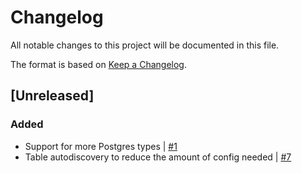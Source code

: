 # Changelog

All notable changes to this project will be documented in this file.

The format is based on [Keep a Changelog](https://keepachangelog.com/en/1.0.0/).

## [Unreleased]
### Added
- Support for more Postgres types | [#1](https://github.com/hendric-dev/db-overflow/issues/1)
- Table autodiscovery to reduce the amount of config needed | [#7](https://github.com/hendric-dev/db-overflow/issues/7)
